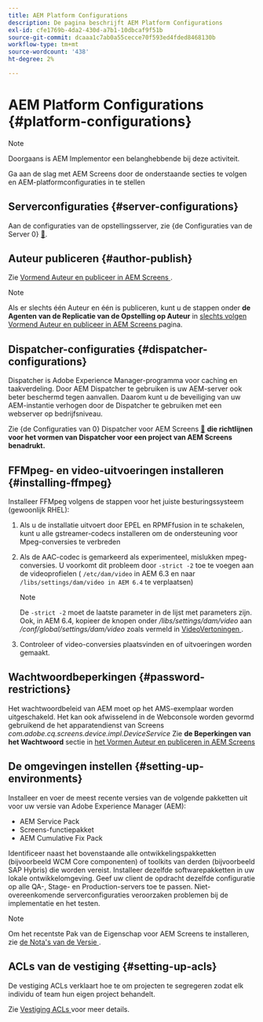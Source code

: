 ```yaml
---
title: AEM Platform Configurations
description: De pagina beschrijft AEM Platform Configurations
exl-id: cfe1769b-4da2-430d-a7b1-10dbcaf9f51b
source-git-commit: dcaaa1c7ab0a55cecce70f593ed4fded8468130b
workflow-type: tm+mt
source-wordcount: '438'
ht-degree: 2%

---
```


# AEM Platform Configurations {#platform-configurations}

>[!NOTE]
>
>Doorgaans is AEM Implementor een belanghebbende bij deze activiteit.

Ga aan de slag met AEM Screens door de onderstaande secties te volgen en AEM-platformconfiguraties in te stellen

## Serverconfiguraties {#server-configurations}

Aan de configuraties van de opstellingsserver, zie {de Configuraties van de Server 0} [&#128279;](https://experienceleague.adobe.com/en/docs/experience-manager-screens/user-guide/administering/configuring-screens-introduction#ServerConfiguration).

## Auteur publiceren {#author-publish}

Zie [ Vormend Auteur en publiceer in AEM Screens ](https://experienceleague.adobe.com/en/docs/experience-manager-screens/user-guide/administering/author-publish/author-and-publish).

>[!NOTE]
>
>Als er slechts één Auteur en één is publiceren, kunt u de stappen onder **de Agenten van de Replicatie van de Opstelling op Auteur** in [ slechts volgen Vormend Auteur en publiceer in AEM Screens ](https://experienceleague.adobe.com/en/docs/experience-manager-screens/user-guide/administering/author-publish/author-and-publish) pagina.

## Dispatcher-configuraties {#dispatcher-configurations}

Dispatcher is Adobe Experience Manager-programma voor caching en taakverdeling. Door AEM Dispatcher te gebruiken is uw AEM-server ook beter beschermd tegen aanvallen. Daarom kunt u de beveiliging van uw AEM-instantie verhogen door de Dispatcher te gebruiken met een webserver op bedrijfsniveau.

Zie {de Configuraties van 0} Dispatcher voor AEM Screens [&#128279;](https://experienceleague.adobe.com/en/docs/experience-manager-screens/user-guide/administering/dispatcher-configurations-aem-screens) **die richtlijnen voor het vormen van Dispatcher voor een project van AEM Screens benadrukt.**

## FFMpeg- en video-uitvoeringen installeren {#installing-ffmpeg}

Installeer FFMpeg volgens de stappen voor het juiste besturingssysteem (gewoonlijk RHEL):

1. Als u de installatie uitvoert door EPEL en RPMFfusion in te schakelen, kunt u alle gstreamer-codecs installeren om de ondersteuning voor Mpeg-conversies te verbreden
1. Als de AAC-codec is gemarkeerd als experimenteel, mislukken mpeg-conversies. U voorkomt dit probleem door `-strict -2` toe te voegen aan de videoprofielen ( `/etc/dam/video` in AEM 6.3 en naar `/libs/settings/dam/video in AEM 6.4` te verplaatsen)

   >[!NOTE]
   >
   >De `-strict -2` moet de laatste parameter in de lijst met parameters zijn. Ook, in AEM 6.4, kopieer de knopen onder */libs/settings/dam/video* aan */conf/global/settings/dam/video* zoals vermeld in [ VideoVertoningen ](https://experienceleague.adobe.com/en/docs/experience-manager-screens/user-guide/authoring/product-features/generating-renditions).
1. Controleer of video-conversies plaatsvinden en of uitvoeringen worden gemaakt.

## Wachtwoordbeperkingen {#password-restrictions}

Het wachtwoordbeleid van AEM moet op het AMS-exemplaar worden uitgeschakeld. Het kan ook afwisselend in de Webconsole worden gevormd gebruikend de het apparatendienst van Screens *com.adobe.cq.screens.device.impl.DeviceService*
Zie **de Beperkingen van het Wachtwoord** sectie in [ het Vormen Auteur en publiceren in AEM Screens ](https://experienceleague.adobe.com/en/docs/experience-manager-screens/user-guide/administering/author-publish/author-and-publish)

## De omgevingen instellen {#setting-up-environments}

Installeer en voer de meest recente versies van de volgende pakketten uit voor uw versie van Adobe Experience Manager (AEM):

* AEM Service Pack
* Screens-functiepakket
* AEM Cumulative Fix Pack

Identificeer naast het bovenstaande alle ontwikkelingspakketten (bijvoorbeeld WCM Core
componenten) of toolkits van derden (bijvoorbeeld SAP Hybris) die worden vereist.
Installeer dezelfde softwarepakketten in uw lokale ontwikkelomgeving. Geef uw client de opdracht dezelfde configuratie op alle QA-, Stage- en Production-servers toe te passen. Niet-overeenkomende serverconfiguraties veroorzaken problemen bij de implementatie en het testen.

>[!NOTE]
>
>Om het recentste Pak van de Eigenschap voor AEM Screens te installeren, zie [ de Nota&#39;s van de Versie ](https://experienceleague.adobe.com/en/docs/experience-manager-screens/user-guide/aem-screens-introduction).

## ACLs van de vestiging {#setting-up-acls}

De vestiging ACLs verklaart hoe te om projecten te segregeren zodat elk individu of team hun eigen project behandelt.

Zie [ Vestiging ACLs ](https://experienceleague.adobe.com/en/docs/experience-manager-screens/user-guide/administering/setting-up-acls) voor meer details.
